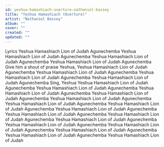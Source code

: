 ```yaml
---
id: yeshua-hamashiach-overture-nathaniel-bassey
title: "Yeshua Hamashiach (Overture)"
artist: "Nathaniel Bassey"
album: ""
cover: ""
created: ""
updated: ""
---
```


Lyrics
Yeshua Hamashiach
Lion of Judah
Agunechemba
Yeshua Hamashiach
Lion of Judah
Agunechemba
Yeshua Hamashiach
Lion of Judah
Agunechemba
Yeshua Hamashiach
Lion of Judah
Agunechemba
Give him a shout of praise
Yeshua, Yeshua Hamashiach
Lion of Judah
Agunechemba
Yeshua Hamashiach
Lion of Judah
Agunechemba
Yeshua Hamashiach
Lion of Judah
Agunechemba
Yeshua Hamashiach
Lion of Judah
Agunechemba
Sing, Yeshua
Yeshua Hamashiach
Lion of Judah
Agunechemba
Yeshua Hamashiach
Lion of Judah
Agunechemba
Yeshua Hamashiach
Lion of Judah
Agunechemba
Yeshua Hamashiach
Lion of Judah
Agunechemba
Yeshua Hamashiach
Lion of Judah
Agunechemba
Yeshua Hamashiach
Lion of Judah
Agunechemba
Yeshua Hamashiach
Lion of Judah
Agunechemba
Yeshua Hamashiach
Lion of Judah
Agunechemba
Yeshua Hamashiach
Lion of Judah
Agunechemba
Yeshua Hamashiach
Lion of Judah
Agunechemba
Yeshua Hamashiach
Lion of Judah
Agunechemba
Yeshua Hamashiach
Lion of Judah
Agunechemba
Yeshua Hamashiach
Lion of Judah
Agunechemba
Yeshua Hamashiach
Lion of Judah
Agunechemba
Yeshua Hamashiach
Lion of Judah
Agunechemba
Yeshua Hamashiach
Lion of Judah